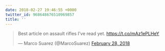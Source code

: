 ```yaml
---
date: 2018-02-27 19:46:55 +0000
twitter_id: 968648676510969857
title: ''
---
```


<blockquote class="twitter-tweet"><p lang="en" dir="ltr">Best article on assault rifles I’ve read yet. <a href="https://t.co/mAz1ePLHeY">https://t.co/mAz1ePLHeY</a></p>&mdash; Marco Suarez (@MarcoSuarez) <a href="https://twitter.com/MarcoSuarez/status/968645411761205249?ref_src=twsrc%5Etfw">February 28, 2018</a></blockquote>
<script async src="https://platform.twitter.com/widgets.js" charset="utf-8"></script>
